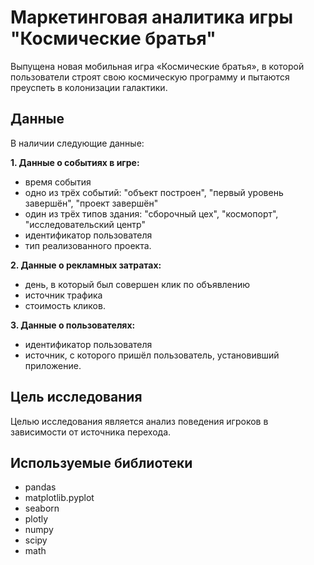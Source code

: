 # Маркетинговая аналитика игры "Космические братья"

Выпущена новая мобильная игра «Космические братья», в которой пользователи строят свою космическую программу и пытаются преуспеть в колонизации галактики.

## Данные

В наличии следующие данные:

**1. Данные о событиях в игре:**

- время события
- одно из трёх событий: "объект построен", "первый уровень завершён", "проект завершён"
- один из трёх типов здания: "сборочный цех", "космопорт", "исследовательский центр"
- идентификатор пользователя
- тип реализованного проекта.

**2. Данные о рекламных затратах:**

- день, в который был совершен клик по объявлению
- источник трафика
- стоимость кликов.

**3. Данные о пользователях:**

- идентификатор пользователя
- источник, с которого пришёл пользователь, установивший приложение.

## Цель исследования

Целью исследования является анализ поведения игроков в зависимости от источника перехода.

## Используемые библиотеки

- pandas
- matplotlib.pyplot
- seaborn
- plotly
- numpy
- scipy
- math


```python

```
